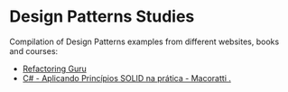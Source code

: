 # Design Patterns Studies

Compilation of Design Patterns examples from different websites, books and courses:

- [Refactoring Guru](https://refactoring.guru/)
- [C# - Aplicando Princípios SOLID na prática - Macoratti .](https://www.udemy.com/course/c-aplicando-principios-solid-na-pratica/)
